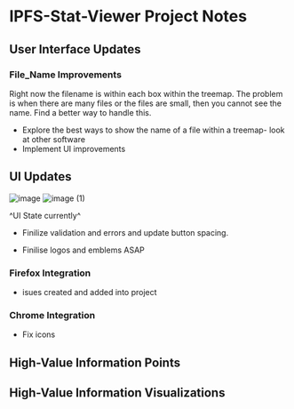 # IPFS-Stat-Viewer Project Notes
## User Interface Updates
### File_Name Improvements
Right now the filename is within each box within the treemap. The problem is when there are many files or the files are small, then you cannot see the name. Find a better way to handle this.
- Explore the best ways to show the name of a file within a treemap- look at other software
- Implement UI improvements

## UI Updates 

![image](https://user-images.githubusercontent.com/30084404/178163901-f092e921-af07-4e0b-b38c-00bb81bd68c7.png)
![image (1)](https://user-images.githubusercontent.com/30084404/178164058-080762c8-f859-4ccf-967f-9766382e7ecf.png)


^UI State currently^ 

- Finilize validation and errors and update button spacing. 

- Finilise logos and emblems ASAP

### Firefox Integration
- isues created and added into project
### Chrome Integration

- Fix icons 
## High-Value Information Points

## High-Value Information Visualizations
